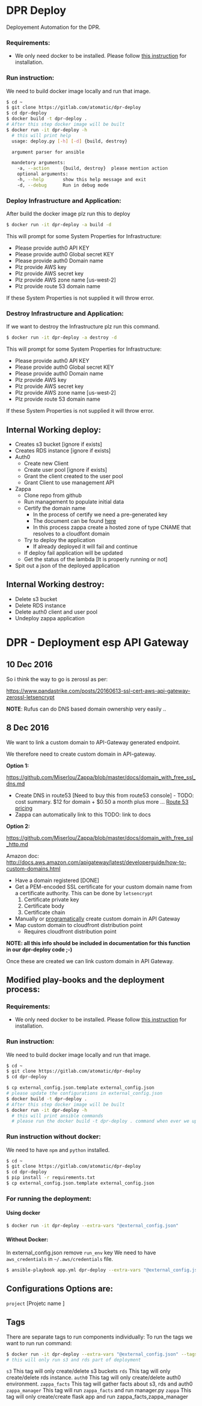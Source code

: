 # DPR Deploy

Deployement Automation for the DPR.

### Requirements:

- We only need docker to be installed. Please follow [this instruction](https://docs.docker.com/engine/installation/) for installation.

### Run instruction:
We need to build docker image locally and run that image.
```bash
$ cd ~
$ git clone https://gitlab.com/atomatic/dpr-deploy
$ cd dpr-deploy
$ docker build -t dpr-deploy .
# After this step docker image will be built
$ docker run -it dpr-deploy -h
  # this will print help
  usage: deploy.py [-h] [-d] {build, destroy}

  argument parser for ansible

  mandetory arguments:
    -a, --action     {build, destroy}  please mention action
    optional arguments:
    -h, --help       show this help message and exit
    -d, --debug      Run in debug mode
```

### Deploy Infrastructure and Application:
After build the docker image plz run this to deploy
```bash
$ docker run -it dpr-deploy -a build -d
```
This will prompt for some System Properties for Infrastructure:
- Please provide auth0 API KEY
- Please provide auth0 Global secret KEY
- Please provide auth0 Domain name
- Plz provide AWS key
- Plz provide AWS secret key
- Plz provide AWS zone name [us-west-2]
- Plz provide route 53 domain name

If these System Properties is not supplied it will throw error.

### Destroy Infrastructure and Application:
If we want to destroy the Infrastructure plz run this command.
```bash
$ docker run -it dpr-deploy -a destroy -d
```
This will prompt for some System Properties for Infrastructure:
- Please provide auth0 API KEY
- Please provide auth0 Global secret KEY
- Please provide auth0 Domain name
- Plz provide AWS key
- Plz provide AWS secret key
- Plz provide AWS zone name [us-west-2]
- Plz provide route 53 domain name

If these System Properties is not supplied it will throw error.


## Internal Working deploy:
- Creates s3 bucket [ignore if exists]
- Creates RDS instance [ignore if exists]
- Auth0
  - Create new Client
  - Create user pool [ignore if exists]
  - Grant the client created to the user pool
  - Grant Client to use management API
- Zappa
  - Clone repo from github
  - Run management to populate initial data
  - Certify the domain name
    - In the process of certify we need a pre-generated key
    - The document can be found [here](https://github.com/Miserlou/Zappa/blob/master/docs/domain_with_free_ssl_dns.md)
    - In this process zappa create a hosted zone of type CNAME that resolves to a cloudfont domain
  - Try to deploy the application
    - If already deployed it will fail and continue
  - If deploy fail application will be updated
  - Get the status of the lambda [It is properly running or not]
- Spit out a json of the deployed application

## Internal Working destroy:
- Delete s3 bucket
- Delete RDS instance
- Delete auth0 client and user pool
- Undeploy zappa application


# DPR - Deployment esp API Gateway

## 10 Dec 2016

So i think the way to go is zerossl as per:

https://www.pandastrike.com/posts/20160613-ssl-cert-aws-api-gateway-zerossl-letsencrypt

**NOTE**: Rufus can do DNS based domain ownership very easily ..

## 8 Dec 2016

We want to link a custom domain to API-Gateway generated endpoint.

We therefore need to create custom domain in API-gateway.

**Option 1:**

https://github.com/Miserlou/Zappa/blob/master/docs/domain_with_free_ssl_dns.md

- Create DNS in route53 [Need to buy this from route53 console] - TODO: cost summary. $12 for domain + $0.50 a month plus more ...  [Route 53 pricing][53-pricing]
- Zappa can automatically link to this TODO: link to docs

[53-pricing]: https://aws.amazon.com/route53/pricing/

**Option 2:**

https://github.com/Miserlou/Zappa/blob/master/docs/domain_with_free_ssl_http.md

Amazon doc: http://docs.aws.amazon.com/apigateway/latest/developerguide/how-to-custom-domains.html

- Have a domain registered [DONE]
- Get a PEM-encoded SSL certificate for your custom domain name from a certificate authority. This can be done by ```letsencrypt```
  1. Certificate private key
  2. Certificate body
  3. Certificate chain
- Manually or [programatically][boto-apig] create custom domain in API Gateway
- Map custom domain to cloudfront distribution point
  - Requires cloudfront distribution point

[boto-apig]: http://boto3.readthedocs.io/en/latest/reference/services/apigateway.html#APIGateway.Client.create_domain_name

**NOTE: all this info should be included in documentation for this function in our dpr-deploy code ;-)**

Once these are created we can link custom domain in API Gateway.




## **Modified play-books and the deployment process:**
### Requirements:

- We only need docker to be installed. Please follow [this instruction](https://docs.docker.com/engine/installation/) for installation.

### Run instruction:
We need to build docker image locally and run that image.
```bash
$ cd ~
$ git clone https://gitlab.com/atomatic/dpr-deploy
$ cd dpr-deploy

$ cp external_config.json.template external_config.json
# please update the configurations in external_config.json
$ docker build -t dpr-deploy .
# After this step docker image will be built
$ docker run -it dpr-deploy -h
  # this will print ansible commands
  # please run the docker build -t dpr-deploy . command when ever we update some configurations
```

### Run instruction without docker:
We need to have `npm` and `python` installed.

```bash
$ cd ~
$ git clone https://gitlab.com/atomatic/dpr-deploy
$ cd dpr-deploy
$ pip install -r requirements.txt
$ cp external_config.json.template external_config.json
```

### For running the deployment:
#### Using docker
```bash
$ docker run -it dpr-deploy --extra-vars "@external_config.json"
```
#### Without Docker:
In external_config.json remove `run_env` key
We need to have `aws_credentials` in `~/.aws/credentials` file.
```bash
$ ansible-playbook app.yml dpr-deploy --extra-vars "@external_config.json"
```

## Configurations Options are:

```project``` [Projetc name ]

## Tags
There are separate tags to run components individually:
To run the tags we want to run run command:
```bash
$ docker run -it dpr-deploy --extra-vars "@external_config.json" --tags "s3,rds"
# this will only run s3 and rds part of deployment
```


```s3``` This tag will only create/delete s3 buckets
```rds``` This tag will only create/delete rds instance.
```auth0``` This tag will only create/delete auth0 environment.
```zappa_facts``` This tag will gather facts about s3, rds and auth0
```zappa_manager``` This tag will run ```zappa_facts``` and run manager.py
```zappa``` This tag will only create/create flask app and run zappa_facts,zappa_manager
